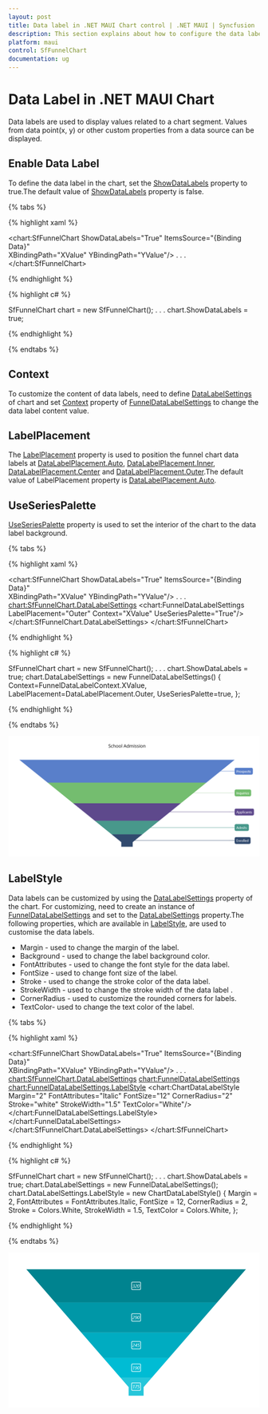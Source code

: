 ```yaml
---
layout: post
title: Data label in .NET MAUI Chart control | .NET MAUI | Syncfusion
description: This section explains about how to configure the data labels and its features in .NET MAUI Chart (SfFunnelChart).
platform: maui
control: SfFunnelChart
documentation: ug
---
```


# Data Label in .NET MAUI Chart

Data labels are used to display values related to a chart segment. Values from data point(x, y) or other custom properties from a data source can be displayed. 

## Enable Data Label 

To define the data label in the chart, set the [ShowDataLabels]() property to true.The default value of [ShowDataLabels]() property is false. 

{% tabs %}

{% highlight xaml %}

<chart:SfFunnelChart ShowDataLabels="True"
                     ItemsSource="{Binding Data}"  
                     XBindingPath="XValue" 
                     YBindingPath="YValue"/>
. . .
</chart:SfFunnelChart>

{% endhighlight %}

{% highlight c# %}

SfFunnelChart chart = new SfFunnelChart();
. . .
chart.ShowDataLabels = true;

{% endhighlight %}

{% endtabs %} 

## Context

To customize the content of data labels, need to define [DataLabelSettings]() of chart and set [Context]() property of [FunnelDataLabelSettings]() to change the data label content value.

## LabelPlacement

The [LabelPlacement]() property is used to position the funnel chart data labels at [DataLabelPlacement.Auto](), [DataLabelPlacement.Inner](), [DataLabelPlacement.Center]() and [DataLabelPlacement.Outer]().The default value of LabelPlacement property is [DataLabelPlacement.Auto]().

## UseSeriesPalette

[UseSeriesPalette]() property is used to set the interior of the chart to the data label background.

{% tabs %}

{% highlight xaml %}

<chart:SfFunnelChart ShowDataLabels="True"
                     ItemsSource="{Binding Data}"  
                     XBindingPath="XValue" 
                     YBindingPath="YValue"/>
. . .
<chart:SfFunnelChart.DataLabelSettings>
    <chart:FunnelDataLabelSettings LabelPlacement="Outer" Context="XValue" UseSeriesPalette="True"/>
</chart:SfFunnelChart.DataLabelSettings>
</chart:SfFunnelChart>

{% endhighlight %}

{% highlight c# %}

SfFunnelChart chart = new SfFunnelChart();
. . .
chart.ShowDataLabels = true;
chart.DataLabelSettings = new FunnelDataLabelSettings()
{
    Context=FunnelDataLabelContext.XValue,
    LabelPlacement=DataLabelPlacement.Outer,
    UseSeriesPalette=true,
};

{% endhighlight %}

{% endtabs %} 

![Data label for .NET MAUI Funnel chart](DataLabel_images/maui_chart_datalabels.png)

## LabelStyle

Data labels can be customized by using the [DataLabelSettings]() property of the chart. For customizing, need to create an instance of [FunnelDataLabelSettings]() and set to the [DataLabelSettings]() property.The following properties, which are available in [LabelStyle](), are used to customise the data labels. 

* Margin - used to change the margin of the label.
* Background - used to change the label background color.
* FontAttributes - used to change the font style for the data label.
* FontSize - used to change font size of the label.
* Stroke - used to change the stroke color of the data label.
* StrokeWidth - used to change the stroke width of the data label .
* CornerRadius - used to customize the rounded corners for labels.
* TextColor- used to change the text color of the label.

{% tabs %}

{% highlight xaml %}

<chart:SfFunnelChart ShowDataLabels="True"
                     ItemsSource="{Binding Data}"  
                     XBindingPath="XValue" 
                     YBindingPath="YValue"/>
. . .
 <chart:SfFunnelChart.DataLabelSettings>
    <chart:FunnelDataLabelSettings>
        <chart:FunnelDataLabelSettings.LabelStyle>
            <chart:ChartDataLabelStyle Margin="2" 
                                       FontAttributes="Italic" 
                                       FontSize="12" 
                                       CornerRadius="2" 
                                       Stroke="white"
                                       StrokeWidth="1.5"
                                       TextColor="White"/>
        </chart:FunnelDataLabelSettings.LabelStyle>
    </chart:FunnelDataLabelSettings>
 </chart:SfFunnelChart.DataLabelSettings>
</chart:SfFunnelChart>

{% endhighlight %}

{% highlight c# %}

SfFunnelChart chart = new SfFunnelChart();
. . .
chart.ShowDataLabels = true;
chart.DataLabelSettings = new FunnelDataLabelSettings();
chart.DataLabelSettings.LabelStyle = new ChartDataLabelStyle()
{
    Margin = 2,
    FontAttributes = FontAttributes.Italic,
    FontSize = 12,
    CornerRadius = 2,
    Stroke = Colors.White,
    StrokeWidth = 1.5,
    TextColor = Colors.White,
};

{% endhighlight %}

{% endtabs %} 

![Customized the data label in MAUI chart](DataLabel_images/maui_label_style.png)